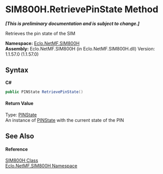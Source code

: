 # SIM800H.RetrievePinState Method 
 _**\[This is preliminary documentation and is subject to change.\]**_

Retrieves the pin state of the SIM

**Namespace:**&nbsp;<a href="N_Eclo_NetMF_SIM800H">Eclo.NetMF.SIM800H</a><br />**Assembly:**&nbsp;Eclo.NetMF.SIM800H (in Eclo.NetMF.SIM800H.dll) Version: 1.1.57.0 (1.1.57.0)

## Syntax

**C#**<br />
``` C#
public PINState RetrievePinState()
```


#### Return Value
Type: <a href="T_Eclo_NetMF_SIM800H_PINState">PINState</a><br />An instance of <a href="T_Eclo_NetMF_SIM800H_PINState">PINState</a> with the current state of the PIN

## See Also


#### Reference
<a href="T_Eclo_NetMF_SIM800H_SIM800H">SIM800H Class</a><br /><a href="N_Eclo_NetMF_SIM800H">Eclo.NetMF.SIM800H Namespace</a><br />